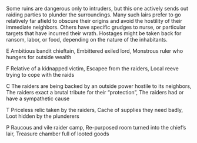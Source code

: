 Some ruins are dangerous only to intruders, but this one actively sends out raiding parties to plunder the surroundings. Many such lairs prefer to go relatively far afield to obscure their origins and avoid the hostility of their immediate neighbors. Others have specific grudges to nurse, or particular targets that have incurred their wrath. Hostages might be taken back for ransom, labor, or food, depending on the nature of the inhabitants.

E Ambitious bandit chieftain, Embittered exiled lord, Monstrous ruler who hungers for outside wealth

F Relative of a kidnapped victim, Escapee from the raiders, Local reeve trying to cope with the raids

C The raiders are being backed by an outside power hostile to its neighbors, The raiders exact a brutal tribute for their “protection”, The raiders had or have a sympathetic cause

T Priceless relic taken by the raiders, Cache of supplies they need badly, Loot hidden by the plunderers

P Raucous and vile raider camp, Re-purposed room turned into the chief’s lair, Treasure chamber full of looted goods